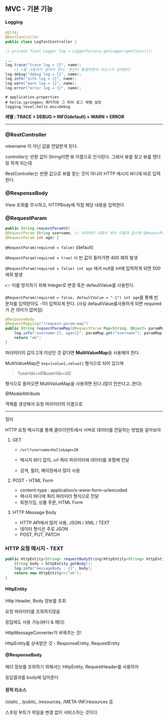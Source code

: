 ## MVC - 기본 기능

#### Logging

```java
@Slf4j
@RestController
public class LogTestController {
    
// private final Logger log = LoggerFactory.getLogger(getClass());

...
log.trace("trace log = {}", name);
    // +를 사용하지 말아야 한다. 연산이 발생하면서 리소스가 낭비된다
log.debug("debug log = {}", name);
log.info("info log = {}", name);
log.warn("warn log = {}", name);
log.error("error log = {}", name);
```

```
# application.properties
# hello.springmvc 패키지와 그 하위 로그 레벨 설정
logging.level.hello.mvc=debug
```

**레벨 : TRACE > DEBUG > INFO(default) > WARN > ERROR**

----

### @RestController

 viewname 이 아닌 값을 전달받게 된다.

controller는 반환 값이 String이면 뷰 이름으로 인식된다. 그래서 뷰를 찾고 뷰를 렌더링 하게 되는데

RestController는 반환 값으로 뷰를 찾는 것이 아니라 HTTP 메시지 바디에 바로 입력한다.



### @ResponseBody

View 조회를 무시하고, HTTPBody에 직접 해당 내용을 입력한다



### @RequestParam

```java
public String requestParamV3(
@RequestParam String username, // 파라미터 이름이 변수 이름과 같으면 @ReuestParam 생략가능
@RequestParam int age) {
```

```@RequestParam(required = false)``` (default)

```@RequestParam(required = true)``` 시 빈 값이 들어가면 400 예외 발생



``@RequestParam(required = false) int age`` 에서 null을 int에 입력하게 되면 500에외 발생

👉 이를 방지하기 위해 Integer로 변경 혹은 defaultValue를 사용한다.

```@RequestParam(required = false, defaultValue = "-1") int age```를 통해 빈 문자를 입력받아도 -1이 입력되게 한다. (사실 defaultValue를사용하게 되면 required가 큰 의미가 없어짐)



```java
@ResponseBody
@RequestMapping("/request-param-map")
public String requestParamMap(@RequestParam Map<String, Object> paramMap) {
    log.info("username-{}, age={}", paramMap.get("username"), paramMap.get("age"));
    return "ok";
}
```

파라미터의 값이 2개 이상인 것 같다면 **MultiValueMap**을 사용해야 한다.

MultiValueMap은 ```key=[value1,value2]``` 형식으로 되어 있으며

> ?userIds=id1&userIds=id2

형식으로 들어오면 MultiValueMap을 사용하면 된다.(많이 안쓴다고..한다)





@ModelAttribute

객체를 생성해서 요청 파라미터의 이름으로 



----

정리

HTTP  요청 메시지를 통해 클라이언트에서 서버로 데이터를 전달하는 방법을 알아보자

1. GET

   - ```/url?username=hello&age=20```

   - 메시지 바디 없이, url 쿼리 파라미터에 데이터를 포함해 전달

   - 검색, 필터, 페이징에서 많이 사용

2. POST - HTML Form

   - content-type : application/x-www-form-urlencoded
   - 메시지 바디에 쿼리 파라미터 형식으로 전달
   - 회원가입, 상품 주문, HTML Form

3. HTTP Message Body

   - HTTP API에서 많이 사용, JSON / XML / TEXT
   - 데이터 형식은 주로 JSON
   - POST, PUT, PATCH



### HTTP 요청 메시지 - TEXT

```java
public HttpEntity<String> requestBodyString(HttpEntity<String> httpEntity) throws IOException{
    String body = httpEntity.getBody();
    log.info("messageBody : {}", body);
    return new HttpEntity<>("ok");
}
```

#### HttpEntity

Http Header, Body 정보를 조회

요청 파라미터를 조회하지않음

응답에도 사용 가능(바디 & 헤더)

HttpMessageConverter가 바꿔주는 것!



HttpEntity를 상속받은 것 - ResponseEntity, RequestEntity



#### @ResponseBody

헤더 정보를 조회하기 위해서는 HttpEntity, RequestHeader를 사용하자

응답결과를 body에 담아준다





#### 정적 리소스

/static , /public, /resources, /META-INF/resources 등

스프링 부트가 파일을 변경 없이 서비스하는 것이다.
